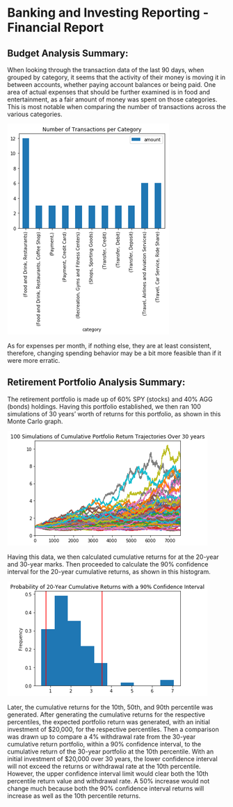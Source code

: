 # Banking and Investing Reporting - Financial Report

## Budget Analysis Summary:

When looking through the transaction data of the last 90 days, when grouped by category, it seems that the activity of their money is moving it in between accounts, whether paying account balances or being paid. One area of actual expenses that should be further examined is in food and entertainment, as a fair amount of money was spent on those categories. This is most notable when comparing the number of transactions across the various categories. 

![](category_spending_transactions.png)

As for expenses per month, if nothing else, they are at least consistent, therefore, changing spending behavior may be a bit more feasible than if it were more erratic.

## Retirement Portfolio Analysis Summary:

The retirement portfolio is made up of 60% SPY (stocks) and 40% AGG (bonds) holdings. Having this portfolio established, we then ran 100 simulations of 30 years’ worth of returns for this portfolio, as shown in this Monte Carlo graph. 

![](portfolio_cumulative_returns.png)

Having this data, we then calculated cumulative returns for at the 20-year and 30-year marks. Then proceeded to calculate the 90% confidence interval for the 20-year cumulative returns, as shown in this histogram. 

![](twenty_year_cumulative_returns.png)

Later, the cumulative returns for the 10th, 50th, and 90th percentile was generated. After generating the cumulative returns for the respective percentiles, the expected portfolio return was generated, with an initial investment of $20,000, for the respective percentiles. Then a comparison was drawn up to compare a 4% withdrawal rate from the 30-year cumulative return portfolio, within a 90% confidence interval, to the cumulative return of the 30-year portfolio at the 10th percentile. With an initial investment of $20,000 over 30 years, the lower confidence interval will not exceed the returns or withdrawal rate at the 10th percentile. However, the upper confidence interval limit would clear both the 10th percentile return value and withdrawal rate. A 50% increase would not change much because both the 90% confidence interval returns will increase as well as the 10th percentile returns. 